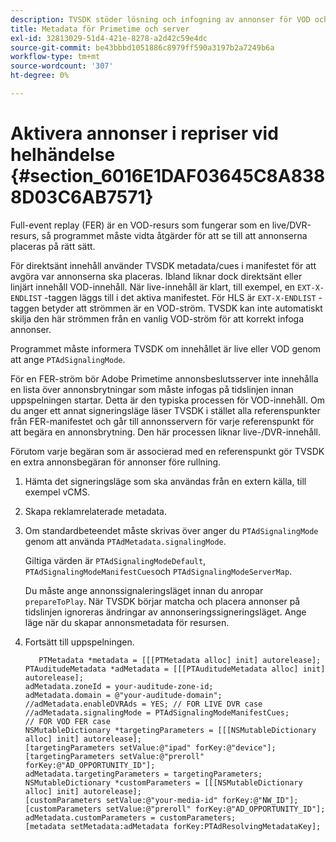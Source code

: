 ```yaml
---
description: TVSDK stöder lösning och infogning av annonser för VOD och live/linear streams.
title: Metadata för Primetime och server
exl-id: 32813029-51d4-421e-8278-a2d42c59e4dc
source-git-commit: be43bbbd1051886c8979ff590a3197b2a7249b6a
workflow-type: tm+mt
source-wordcount: '307'
ht-degree: 0%

---
```


# Aktivera annonser i repriser vid helhändelse {#section_6016E1DAF03645C8A8388D03C6AB7571}

Full-event replay (FER) är en VOD-resurs som fungerar som en live/DVR-resurs, så programmet måste vidta åtgärder för att se till att annonserna placeras på rätt sätt.

För direktsänt innehåll använder TVSDK metadata/cues i manifestet för att avgöra var annonserna ska placeras. Ibland liknar dock direktsänt eller linjärt innehåll VOD-innehåll. När live-innehåll är klart, till exempel, en `EXT-X-ENDLIST` -taggen läggs till i det aktiva manifestet. För HLS är `EXT-X-ENDLIST` -taggen betyder att strömmen är en VOD-ström. TVSDK kan inte automatiskt skilja den här strömmen från en vanlig VOD-ström för att korrekt infoga annonser.

Programmet måste informera TVSDK om innehållet är live eller VOD genom att ange `PTAdSignalingMode`.

För en FER-ström bör Adobe Primetime annonsbeslutsserver inte innehålla en lista över annonsbrytningar som måste infogas på tidslinjen innan uppspelningen startar. Detta är den typiska processen för VOD-innehåll. Om du anger ett annat signeringsläge läser TVSDK i stället alla referenspunkter från FER-manifestet och går till annonsservern för varje referenspunkt för att begära en annonsbrytning. Den här processen liknar live-/DVR-innehåll.

Förutom varje begäran som är associerad med en referenspunkt gör TVSDK en extra annonsbegäran för annonser före rullning.

1. Hämta det signeringsläge som ska användas från en extern källa, till exempel vCMS.
1. Skapa reklamrelaterade metadata.
1. Om standardbeteendet måste skrivas över anger du `PTAdSignalingMode` genom att använda `PTAdMetadata.signalingMode`.

   Giltiga värden är `PTAdSignalingModeDefault`, `PTAdSignalingModeManifestCues`och `PTAdSignalingModeServerMap`.

   Du måste ange annonssignaleringsläget innan du anropar `prepareToPlay`. När TVSDK börjar matcha och placera annonser på tidslinjen ignoreras ändringar av annonseringssigneringsläget. Ange läge när du skapar annonsmetadata för resursen.

1. Fortsätt till uppspelningen.

   ```
      PTMetadata *metadata = [[[PTMetadata alloc] init] autorelease]; 
   PTAuditudeMetadata *adMetadata = [[[PTAuditudeMetadata alloc] init] autorelease]; 
   adMetadata.zoneId = your-auditude-zone-id; 
   adMetadata.domain = @"your-auditude-domain"; 
   //adMetadata.enableDVRAds = YES; // FOR LIVE DVR case 
   //adMetadata.signalingMode = PTAdSignalingModeManifestCues;  
   // FOR VOD FER case 
   NSMutableDictionary *targetingParameters = [[[NSMutableDictionary alloc] init] autorelease]; 
   [targetingParameters setValue:@"ipad" forKey:@"device"]; 
   [targetingParameters setValue:@"preroll" forKey:@"AD_OPPORTUNITY_ID"]; 
   adMetadata.targetingParameters = targetingParameters; 
   NSMutableDictionary *customParameters = [[[NSMutableDictionary alloc] init] autorelease]; 
   [customParameters setValue:@"your-media-id" forKey:@"NW_ID"]; 
   [customParameters setValue:@"preroll" forKey:@"AD_OPPORTUNITY_ID"]; 
   adMetadata.customParameters = customParameters; 
   [metadata setMetadata:adMetadata forKey:PTAdResolvingMetadataKey]; 
   ```
